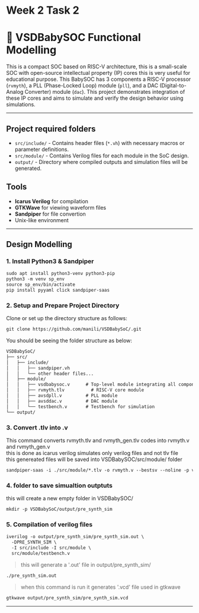 # Week 2 Task 2 
# 📘 VSDBabySOC Functional Modelling 

This is a compact SOC based on RISC-V architecture, this is a small-scale SOC with open-source intellectual property (IP) cores this is very useful for educational purpose. This BabySOC has 3 components a RISC-V processor (`rvmyth`), a PLL (Phase-Locked Loop) module (`pll`), and a DAC (Digital-to-Analog Converter) module (`dac`). This project demonstrates integration of these IP cores and aims to simulate and verify the design behavior using simulations.

--- 

## Project required folders 
- `src/include/` - Contains header files (`*.vh`) with necessary macros or parameter definitions.
- `src/module/` - Contains Verilog files for each module in the SoC design.
- `output/` - Directory where compiled outputs and simulation files will be generated.

## Tools 
- **Icarus Verilog** for compilation  
- **GTKWave** for viewing waveform files  
- **Sandpiper** for file convertion   
- Unix-like environment

---

## Design Modelling 

### 1. Install Python3 & Sandpiper
```txt
sudo apt install python3-venv python3-pip
python3 -m venv sp_env
source sp_env/bin/activate
pip install pyyaml click sandpiper-saas
```

### 2. Setup and Prepare Project Directory
Clone or set up the directory structure as follows:  
```txt 
git clone https://github.com/manili/VSDBabySoC/.git
```  
You should be seeing the folder structure as below:
```txt
VSDBabySoC/
├── src/
│   ├── include/
│   │   ├── sandpiper.vh
│   │   └── other header files...
│   ├── module/
│   │   ├── vsdbabysoc.v      # Top-level module integrating all components
│   │   ├── rvmyth.tlv          # RISC-V core module
│   │   ├── avsdpll.v         # PLL module
│   │   ├── avsddac.v         # DAC module
│   │   └── testbench.v       # Testbench for simulation
└── output/
```

### 3. Convert .tlv into .v 
This command converts rvmyth.tlv and rvmyth_gen.tlv codes into rvmyth.v and rvmyth_gen.v  
this is done as icarus verilog simulates only verilog files and not tlv file  
this genereated files will be saved into VSDBabySOC/src/module/ folder

```txt
sandpiper-saas -i ./src/module/*.tlv -o rvmyth.v --bestsv --noline -p verilog --outdir ./src/module/
```

### 4. folder to save simualtion outptuts 
this will create a new empty folder in VSDBabySOC/
```txt
mkdir -p VSDBabySoC/output/pre_synth_sim
```

### 5. Compilation of verilog files
```txt
iverilog -o output/pre_synth_sim/pre_synth_sim.out \
  -DPRE_SYNTH_SIM \
  -I src/include -I src/module \
  src/module/testbench.v
```
> this will generate a '.out' file in output/pre_synth_sim/ 
```txt
./pre_synth_sim.out
```
> when this command is run it generates '.vcd' file used in gtkwave 
```txt
gtkwave output/pre_synth_sim/pre_synth_sim.vcd
```

---


